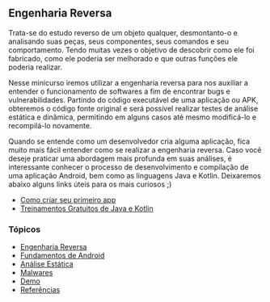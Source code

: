 

## Engenharia Reversa
<p>Trata-se do estudo reverso de um objeto qualquer, desmontanto-o e analisando suas peças, seus componentes, seus comandos e seu comportamento. Tendo muitas vezes o objetivo de descobrir como ele foi fabricado, como ele poderia ser melhorado e que outras funções ele poderia realizar. 
<p>Nesse minicurso iremos utilizar a engenharia reversa para nos auxiliar a entender o funcionamento de softwares a fim de encontrar bugs e vulnerabilidades. Partindo do código executável de uma aplicação ou APK, obteremos o código fonte original e será possível realizar testes de análise estática e dinâmica, permitindo em alguns casos até mesmo modificá-lo e recompilá-lo novamente.
<p> Quando se entende como um desenvolvedor cria alguma aplicação, fica muito mais fácil entender como se realizar a engenharia reversa. Caso você deseje praticar uma abordagem mais profunda em suas análises, é interessante conhecer o processo de desenvolvimento e compilação de uma aplicação Android, bem como as linguagens Java e Kotlin. Deixaremos abaixo alguns links úteis para os mais curiosos ;)</p>

- [Como criar seu primeiro app](https://developer.android.com/training/basics/firstapp.html)
- [Treinamentos Gratuitos de Java e Kotlin](https://developer.android.com/courses.html)



### Tópicos
- [Engenharia Reversa](https://darknenblack.github.io/RevEng-Android/)
- [Fundamentos de Android](https://darknenblack.github.io/RevEng-Android/fundamentos.html)
- [Análise Estática](https://darknenblack.github.io/RevEng-Android/estatica.html)
- [Malwares](https://darknenblack.github.io/RevEng-Android/malware.html)
- [Demo](https://darknenblack.github.io/RevEng-Android/demo.html)
- [Referências](https://darknenblack.github.io/RevEng-Android/ref.html)
